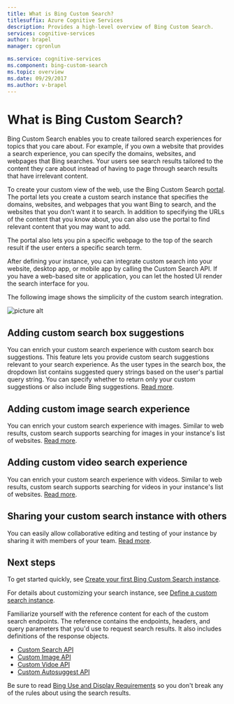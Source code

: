 ```yaml
---
title: What is Bing Custom Search?
titlesuffix: Azure Cognitive Services
description: Provides a high-level overview of Bing Custom Search.
services: cognitive-services
author: brapel
manager: cgronlun

ms.service: cognitive-services
ms.component: bing-custom-search
ms.topic: overview
ms.date: 09/29/2017
ms.author: v-brapel
---
```


# What is Bing Custom Search?

Bing Custom Search enables you to create tailored search experiences for topics that you care about. For example, if you own a website that provides a search experience, you can specify the domains, websites, and webpages that Bing searches. Your users see search results tailored to the content they care about instead of having to page through search results that have irrelevant content.

To create your custom view of the web, use the Bing Custom Search [portal](https://customsearch.ai). The portal lets you create a custom search instance that specifies the domains, websites, and webpages that you want Bing to search, and the websites that you don’t want it to search. In addition to specifying the URLs of the content that you know about, you can also use the portal to find relevant content that you may want to add.

The portal also lets you pin a specific webpage to the top of the search result if the user enters a specific search term. 

After defining your instance, you can integrate custom search into your website, desktop app, or mobile app by calling the Custom Search API. If you have a web-based site or application, you can let the hosted UI render the search interface for you.

The following image shows the simplicity of the custom search integration.

![picture alt](./media/bcs-overview.png "How Bing Custom Search works.")

## Adding custom search box suggestions

You can enrich your custom search experience with custom search box suggestions. This feature lets you provide custom search suggestions relevant to your search experience. As the user types in the search box, the dropdown list contains suggested query strings based on the user's partial query string. You can specify whether to return only your custom suggestions or also include Bing suggestions. [Read more](define-custom-suggestions.md).

## Adding custom image search experience

You can enrich your custom search experience with images. Similar to web results, custom search supports searching for images in your instance's list of websites. [Read more](get-images-from-instance.md).

## Adding custom video search experience

You can enrich your custom search experience with videos. Similar to web results, custom search supports searching for videos in your instance's list of websites. [Read more](get-videos-from-instance.md).

## Sharing your custom search instance with others

You can easily allow collaborative editing and testing of your instance by sharing it with members of your team. [Read more](share-your-custom-search.md).

## Next steps

To get started quickly, see [Create your first Bing Custom Search instance](quick-start.md).

For details about customizing your search instance, see [Define a custom search instance](define-your-custom-view.md).

Familiarize yourself with the reference content for each of the custom search endpoints. The reference contains the endpoints, headers, and query parameters that you'd use to request search results. It also includes definitions of the response objects.

- [Custom Search API](https://docs.microsoft.com/rest/api/cognitiveservices/bing-custom-search-api-v7-reference)
- [Custom Image API](https://docs.microsoft.com/rest/api/cognitiveservices/bing-custom-images-api-v7-reference)
- [Custom Vidoe API](https://docs.microsoft.com/rest/api/cognitiveservices/bing-custom-videos-api-v7-reference)
- [Custom Autosuggest API](https://docs.microsoft.com/rest/api/cognitiveservices/bing-custom-autosuggest-api-v7-reference)


Be sure to read [Bing Use and Display Requirements](./use-and-display-requirements.md) so you don't break any of the rules about using the search results.